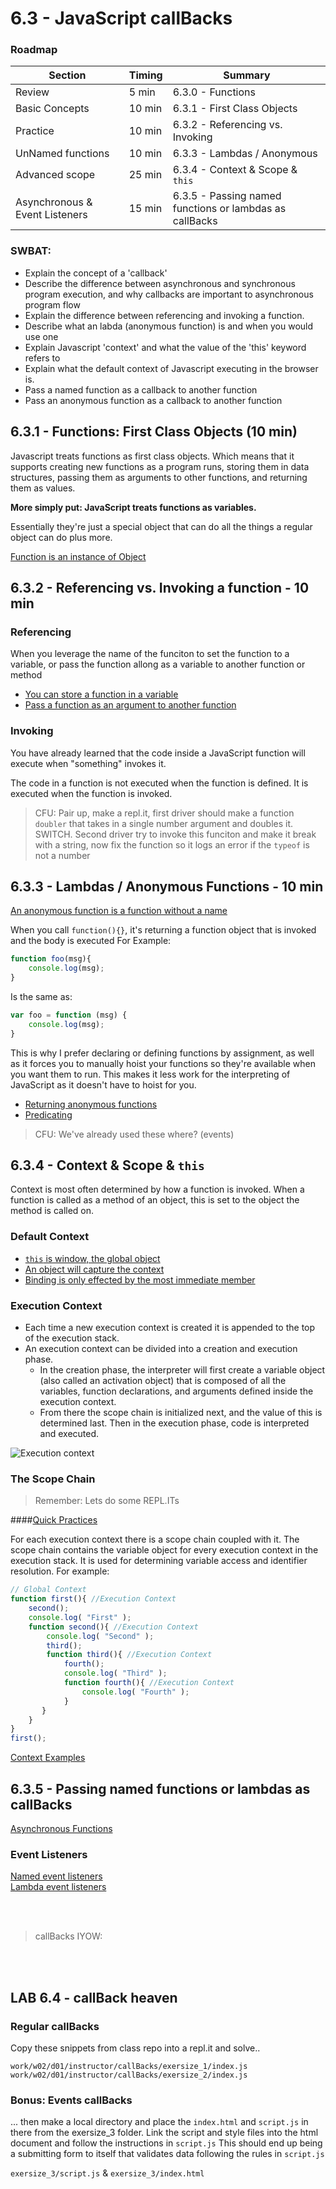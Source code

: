# 6.3 - JavaScript callBacks

### Roadmap
| **Section**          				| **Timing** |        **Summary**                  
|--------------------------------	|------- |---------------------
| Review 								| 5 min  | 6.3.0 - Functions
| Basic Concepts						| 10 min | 6.3.1 - First Class Objects
| Practice							| 10 min | 6.3.2 - Referencing vs. Invoking
| UnNamed functions					| 10 min | 6.3.3 - Lambdas / Anonymous 
| Advanced scope						| 25 min | 6.3.4 - Context & Scope & `this`
| Asynchronous & Event Listeners	| 15 min | 6.3.5 - Passing named functions or lambdas as callBacks


### SWBAT: 
- Explain the concept of a 'callback'
- Describe the difference between asynchronous and synchronous program execution, and why callbacks are important to asynchronous program flow
- Explain the difference between referencing and invoking a function.
- Describe what an labda (anonymous function) is and when you would use one
- Explain Javascript 'context' and what the value of the 'this' keyword refers to
- Explain what the default context of Javascript executing in the browser is.
- Pass a named function as a callback to another function
- Pass an anonymous function as a callback to another function



## 6.3.1 - Functions: First Class Objects (10 min)
Javascript treats functions as first class objects. Which means that it supports creating new functions as a program runs, storing them in data structures, passing them as arguments to other functions, and returning them as values.

**More simply put: JavaScript treats functions as variables.**

Essentially they're just a special object that can do all the things a regular object can do plus more.

[Function is an instance of Object](http://repl.it/BCGC/1)

## 6.3.2 - Referencing vs. Invoking a function - 10 min



### Referencing
When you leverage the name of the funciton to set the function to a variable, or pass the function allong as a variable to another function or method

- [You can store a function in a variable](http://repl.it/BCGJ)
- [Pass a function as an argument to another function](http://repl.it/BCGL/1)

### Invoking
You have already learned that the code inside a JavaScript function will execute when "something" invokes it.

The code in a function is not executed when the function is defined. It is executed when the function is invoked.

> CFU: Pair up, make a repl.it, first driver should make a function `doubler` that takes in a single number argument and doubles it. SWITCH. Second driver try to invoke this funciton and make it break with a string, now fix the function so it logs an error if the `typeof` is not a number

## 6.3.3 - Lambdas / Anonymous Functions - 10 min

[An anonymous function is a function without a name](http://repl.it/BCGO)

When you call `function(){}`, it's returning a function object that is invoked and the body is executed
For Example:

```js
function foo(msg){
    console.log(msg);
}
```

Is the same as:

```js
var foo = function (msg) {
    console.log(msg);
}
```
This is why I prefer declaring or defining functions by assignment, as well as it forces you to manually hoist your functions so they're available when you want them to run. This makes it less work for the interpreting of JavaScript as it doesn't have to hoist for you.

- [Returning anonymous functions](http://repl.it/BCGk)
- [Predicating](http://repl.it/BCGp)

> CFU: We've already used these where? (events)

## 6.3.4 - Context & Scope & `this`
Context is most often determined by how a function is invoked. When a function is called as a method of an object, this is set to the object the method is called on.

### Default Context
- [`this` is window, the global object](http://repl.it/BCFr/1)
- [An object will capture the context](http://repl.it/BCFs/3)
- [Binding is only effected by the most immediate member](http://repl.it/BCFv/2)

### Execution Context
- Each time a new execution context is created it is appended to the top of the execution stack. 
- An execution context can be divided into a creation and execution phase.
	- In the creation phase, the interpreter will first create a variable object (also called an activation object) that is composed of all the variables, function declarations, and arguments defined inside the execution context.
	- From there the scope chain is initialized next, and the value of this is determined last. Then in the execution phase, code is interpreted and executed.



![Execution context](https://cdn.pbrd.co/images/2N0GvGWO.png)

### The Scope Chain

> Remember: Lets do some REPL.ITs

####[Quick Practices](https://github.com/ga-students/WDI_LA_18/tree/master/work/w01/d05/instructor/morning_warmup)

For each execution context there is a scope chain coupled with it. The scope chain contains the variable object for every execution context in the execution stack. It is used for determining variable access and identifier resolution. For example:

```javascript
// Global Context
function first(){ //Execution Context
	second();
	console.log( "First" );
	function second(){ //Execution Context
		console.log( "Second" );
		third();
		function third(){ //Execution Context
			fourth();
			console.log( "Third" );
			function fourth(){ //Execution Context
	            console.log( "Fourth" );
	   		}
	   }
	}   
}
first();
```

[Context Examples](http://repl.it/BCGd/1)


## 6.3.5 - Passing named functions or lambdas as callBacks

[Asynchronous Functions](http://repl.it/BCGS)

### Event Listeners

[Named event listeners](http://codepen.io/relicmelex/pen/QbRgWX?editors=101)
<br />
[Lambda event listeners](http://codepen.io/relicmelex/pen/NqVgWm?editors=101)


<br /><br />

> callBacks IYOW:

<!--
- We can pass a function as an argument in another function and later execute that passed-in function and even return it to be executed later. 
-->

<br /><br />

## LAB 6.4 - callBack heaven

### Regular callBacks
Copy these snippets from class repo into a repl.it and solve..

`work/w02/d01/instructor/callBacks/exersize_1/index.js`<br />
`work/w02/d01/instructor/callBacks/exersize_2/index.js`

<!-- http://repl.it/BCMS/2 second answer -->


### Bonus: Events callBacks
... then make a local directory and place the `index.html` and `script.js` in there from the exersize_3 folder.
Link the script and style files into the html document and follow the instructions in `script.js`
This should end up being a submitting form to itself that validates data following the rules in `script.js`

`exersize_3/script.js` & `exersize_3/index.html`

